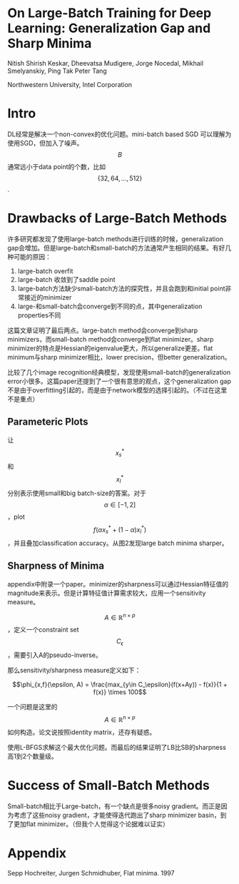 # On Large-Batch Training for Deep Learning: Generalization Gap and Sharp Minima

Nitish Shirish Keskar, Dheevatsa Mudigere, Jorge Nocedal, Mikhail Smelyanskiy, Ping Tak Peter Tang

Northwestern University, Intel Corporation

# Intro

DL经常是解决一个non-convex的优化问题。mini-batch based SGD 可以理解为使用SGD，但加入了噪声。$$B$$通常远小于data point的个数，比如$$\{32, 64, ..., 512\}$$.

# Drawbacks of Large-Batch Methods

许多研究都发现了使用large-batch methods进行训练的时候，generalization gap会增加。但是large-batch和small-batch的方法通常产生相同的结果。有好几种可能的原因：

1. large-batch overfit
2. large-batch 收敛到了saddle point
3. large-batch方法缺少small-batch方法的探究性，并且会跑到和initial point非常接近的minimizer
4. large-和small-batch会converge到不同的点，其中generalization properties不同

这篇文章证明了最后两点。large-batch method会converge到sharp minimizers，而small-batch method会converge到flat minimizer。sharp minimizer的特点是Hessian的eigenvalue更大，所以generalize更差。flat minimum与sharp minimizer相比，lower precision，但better generalization。

比较了几个image recognition经典模型，发现使用small-batch的generalization error小很多。这篇paper还提到了一个很有意思的观点，这个generalization gap不是由于overfitting引起的，而是由于network模型的选择引起的。（不过在这里不是重点）

## Parameteric Plots

让$$x^*_s$$和$$x^*_l$$分别表示使用small和big batch-size的答案。对于$$\alpha \in [-1, 2]$$，plot $$f(\alpha x^*_s + (1-\alpha) x^*_l )$$，并且叠加classification accuracy。从图2发现large batch minima sharper。

## Sharpness of Minima

appendix中附录一个paper。minimizer的sharpness可以通过Hessian特征值的magnitude来表示。但是计算特征值计算需求较大，应用一个sensitivity measure。

$$A \in \mathbb{R}^{n \times p}$$，定义一个constraint set $$C_\epsilon$$，需要引入A的pseudo-inverse。

那么sensitivity/sharpness measure定义如下：

$$\phi_{x,f}(\epsilon, A) = \frac{max_{y\in C_\epsilon}(f(x+Ay)) - f(x)}{1 + f(x)} \times 100$$

一个问题是这里的$$A \in \mathbb{R}^{n \times p}$$如何构造。论文说按照identity matrix，还存有疑惑。

使用L-BFGS求解这个最大优化问题。而最后的结果证明了LB比SB的sharpness高1到2个数量级。

# Success of Small-Batch Methods

Small-batch相比于Large-batch，有一个缺点是很多noisy gradient。而正是因为考虑了这些noisy gradient，才能使得迭代跑出了sharp minimizer basin，到了更加flat minimizer。（但我个人觉得这个论据难以证实）

# Appendix

Sepp Hochreiter, Jurgen Schmidhuber, Flat minima. 1997